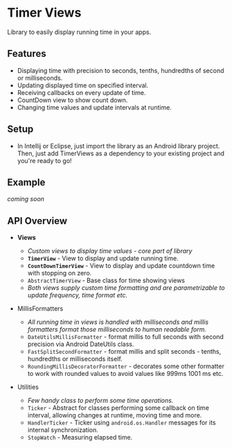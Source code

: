 Timer Views
===

Library to easily display running time in your apps.

Features
---
* Displaying time with precision to seconds, tenths, hundredths of second or milliseconds.
* Updating displayed time on specified interval.
* Receiving callbacks on every update of time.
* CountDown view to show count down.
* Changing time values and update intervals at runtime.

Setup
---
* In Intellij or Eclipse, just import the library as an Android library project.
Then, just add TimerViews as a dependency to your existing project and you're ready to go!

Example
---
*coming soon*

API Overview
---

* **Views**
	* *Custom views to display time values - core part of library*
	* **`TimerView`** - View to display and update running time.
	* **`CountDownTimerView`** - View to display and update countdown time with stopping on zero.
	* `AbstractTimerView` - Base class for time showing views
	* *Both views supply custom time formatting and are parametrizable to update frequency, time format etc.*

* MillisFormatters
	* *All running time in views is handled with milliseconds and millis formatters format those milliseconds to human readable form.*
	* `DateUtilsMillisFormatter` - format millis to full seconds with second precision via Android DateUtils class.
	* `FastSplitSecondFormatter` - format millis and split seconds - tenths, hundredths or milliseconds itself.
	* `RoundingMillisDecoratorFormatter` - decorates some other formatter to work with rounded values to avoid values like 999ms  1001 ms etc.

* Utilities
	* *Few handy class to perform some time operations.*
	* `Ticker` - Abstract for classes performing some callback on time interval, allowing changes at runtime, moving time and more.
	* `HandlerTicker` - Ticker using `android.os.Handler` messages for its internal synchronization.
	* `StopWatch` - Measuring elapsed time.
